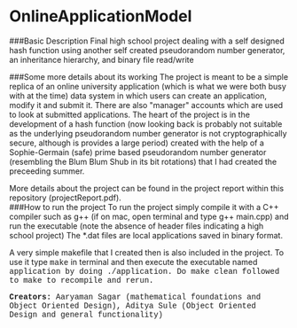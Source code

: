 OnlineApplicationModel
================================

###Basic Description
Final high school project dealing with a self designed hash function using another self created pseudorandom number generator, an inheritance hierarchy, and binary file read/write

###Some more details about its working
The project is meant to be a simple replica of an online university application (which is what we were both busy with at the time) data system in which users can create an application, modify it and submit it. There are also "manager" accounts which are used to look at submitted applications. The heart of the project is in the development of a hash function (now looking back is probably not suitable as the underlying pseudorandom number generator is not cryptographically secure, although is provides a large period) created with the help of a Sophie-Germain (safe) prime based pseudorandom number generator (resembling the Blum Blum Shub in its bit rotations) that I had created the preceeding summer. 

More details about the project can be found in the project report within this repository (projectReport.pdf).
<br>
###How to run the project
To run the project simply compile it with a C++ compiler such as g++ (if on mac, open terminal and type g++ main.cpp) and run the executable (note the absence of header files indicating a high school project) The *.dat files are local applications saved in binary format. 

A very simple makefile that I created then is also included in the project. To use it type <font face = "courier">make</font> in terminal and then execute the executable named <font face = "courier">application<font> by doing <font face = "courier">./application</font>. Do <font face = "courier">make clean<font> followed to <font face = "courier">make</font> to recompile and rerun.
<br>

**Creators:** Aaryaman Sagar (mathematical foundations and Object Oriented Design), Aditya Sule (Object Oriented Design and general functionality)
